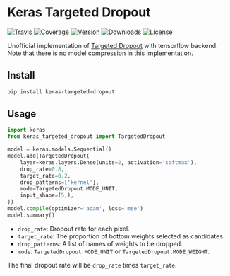 # Keras Targeted Dropout

[![Travis](https://travis-ci.org/CyberZHG/keras-targeted-dropout.svg)](https://travis-ci.org/CyberZHG/keras-targeted-dropout)
[![Coverage](https://coveralls.io/repos/github/CyberZHG/keras-targeted-dropout/badge.svg?branch=master)](https://coveralls.io/github/CyberZHG/keras-targeted-dropout)
[![Version](https://img.shields.io/pypi/v/keras-targeted-dropout.svg)](https://pypi.org/project/keras-targeted-dropout/)
![Downloads](https://img.shields.io/pypi/dm/keras-targeted-dropout.svg)
![License](https://img.shields.io/pypi/l/keras-targeted-dropout.svg)

Unofficial implementation of [Targeted Dropout](https://openreview.net/pdf?id=HkghWScuoQ) with tensorflow backend.
Note that there is no model compression in this implementation.

## Install

```bash
pip install keras-targeted-dropout
```

## Usage

```python
import keras
from keras_targeted_dropout import TargetedDropout

model = keras.models.Sequential()
model.add(TargetedDropout(
    layer=keras.layers.Dense(units=2, activation='softmax'),
    drop_rate=0.8,
    target_rate=0.2,
    drop_patterns=['kernel'],
    mode=TargetedDropout.MODE_UNIT,
    input_shape=(5,),
))
model.compile(optimizer='adam', loss='mse')
model.summary()
```

* `drop_rate`: Dropout rate for each pixel.
* `target_rate`: The proportion of bottom weights selected as candidates
* `drop_patterns`: A list of names of weights to be dropped.
* `mode`: `TargetedDropout.MODE_UNIT` or `TargetedDropout.MODE_WEIGHT`.

The final dropout rate will be `drop_rate` times `target_rate`.

